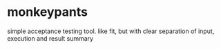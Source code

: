 monkeypants
===========

simple acceptance testing tool. like fit, but with clear separation of input, execution and result summary
